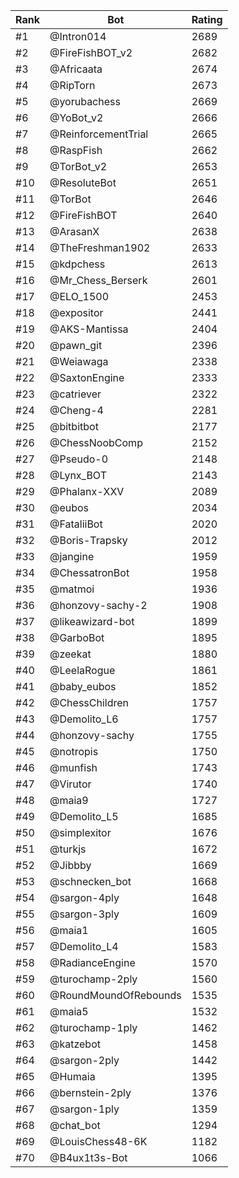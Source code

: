 Rank|Bot|Rating
---|---|---
#1|@Intron014|2689
#2|@FireFishBOT_v2|2682
#3|@Africaata|2674
#4|@RipTorn|2673
#5|@yorubachess|2669
#6|@YoBot_v2|2666
#7|@ReinforcementTrial|2665
#8|@RaspFish|2662
#9|@TorBot_v2|2653
#10|@ResoluteBot|2651
#11|@TorBot|2646
#12|@FireFishBOT|2640
#13|@ArasanX|2638
#14|@TheFreshman1902|2633
#15|@kdpchess|2613
#16|@Mr_Chess_Berserk|2601
#17|@ELO_1500|2453
#18|@expositor|2441
#19|@AKS-Mantissa|2404
#20|@pawn_git|2396
#21|@Weiawaga|2338
#22|@SaxtonEngine|2333
#23|@catriever|2322
#24|@Cheng-4|2281
#25|@bitbitbot|2177
#26|@ChessNoobComp|2152
#27|@Pseudo-0|2148
#28|@Lynx_BOT|2143
#29|@Phalanx-XXV|2089
#30|@eubos|2034
#31|@FataliiBot|2020
#32|@Boris-Trapsky|2012
#33|@jangine|1959
#34|@ChessatronBot|1958
#35|@matmoi|1936
#36|@honzovy-sachy-2|1908
#37|@likeawizard-bot|1899
#38|@GarboBot|1895
#39|@zeekat|1880
#40|@LeelaRogue|1861
#41|@baby_eubos|1852
#42|@ChessChildren|1757
#43|@Demolito_L6|1757
#44|@honzovy-sachy|1755
#45|@notropis|1750
#46|@munfish|1743
#47|@Virutor|1740
#48|@maia9|1727
#49|@Demolito_L5|1685
#50|@simplexitor|1676
#51|@turkjs|1672
#52|@Jibbby|1669
#53|@schnecken_bot|1668
#54|@sargon-4ply|1648
#55|@sargon-3ply|1609
#56|@maia1|1605
#57|@Demolito_L4|1583
#58|@RadianceEngine|1570
#59|@turochamp-2ply|1560
#60|@RoundMoundOfRebounds|1535
#61|@maia5|1532
#62|@turochamp-1ply|1462
#63|@katzebot|1458
#64|@sargon-2ply|1442
#65|@Humaia|1395
#66|@bernstein-2ply|1376
#67|@sargon-1ply|1359
#68|@chat_bot|1294
#69|@LouisChess48-6K|1182
#70|@B4ux1t3s-Bot|1066
